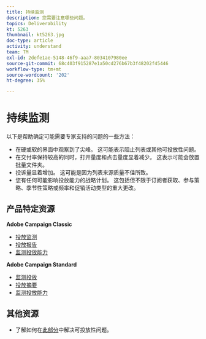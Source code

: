 ```yaml
---
title: 持续监测
description: 您需要注意哪些问题。
topics: Deliverability
kt: 5263
thumbnail: kt5263.jpg
doc-type: article
activity: understand
team: TM
exl-id: 2defe1ae-5148-46f9-aaa7-8034107980ee
source-git-commit: 68c403f915287e1a50cd276b67b3f48202f45446
workflow-type: tm+mt
source-wordcount: '202'
ht-degree: 35%

---
```


# 持续监测

以下是帮助确定可能需要专家支持的问题的一些方法：

* 在硬或软的界面中观察到了尖峰。 这可能表示阻止列表或其他可投放性问题。
* 在交付率保持较高的同时，打开量度和点击量度显着减少。 这表示可能会放置批量文件夹。
* 投诉量显着增加。 这可能是因为列表来源质量不佳所致。
* 您有任何可能影响投放能力的战略计划。 这包括但不限于订阅者获取、参与策略、季节性策略或频率和促销活动类型的重大更改。

## 产品特定资源

**Adobe Campaign Classic**

* [投放监测](https://experienceleague.adobe.com/docs/campaign-classic/using/sending-messages/monitoring-deliveries/about-delivery-monitoring.html?lang=zh-Hans)
* [投放报告](https://experienceleague.adobe.com/docs/campaign-classic/using/reporting/reports-on-deliveries/delivery-reports.html?lang=zh-Hans)
* [监测投放能力](https://experienceleague.adobe.com/docs/campaign-classic/using/sending-messages/deliverability-management/monitoring-deliverability.html?lang=zh-Hans)

**Adobe Campaign Standard**

* [监测投放](https://experienceleague.adobe.com/docs/campaign-standard/using/testing-and-sending/monitoring-messages/monitoring-a-delivery.html?lang=zh-Hans)
* [投放摘要](https://docs-author-stg.corp.adobe.com/content/help/en/campaign-standard/using/reporting/list-of-reports/delivery-summary.html)
* [监测投放能力](https://experienceleague.adobe.com/docs/campaign-standard/using/testing-and-sending/managing-deliverability/monitor-deliverability.html?lang=zh-Hans#testing-and-sending)

## 其他资源

* 了解如何在[此部分](/help/additional-resources/troubleshooting.md)中解决可投放性问题。
